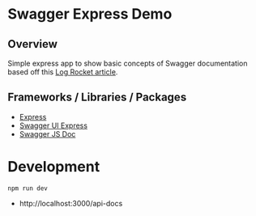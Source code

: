 # Swagger Express Demo

## Overview
Simple express app to show basic concepts of Swagger documentation based off this [Log Rocket article](https://blog.logrocket.com/documenting-your-express-api-with-swagger/).

## Frameworks / Libraries / Packages
- [Express](https://expressjs.com/)
- [Swagger UI Express](https://www.npmjs.com/package/swagger-ui-express)
- [Swagger JS Doc](https://www.npmjs.com/package/swagger-jsdoc)

# Development 
`npm run dev` 
- http://localhost:3000/api-docs
